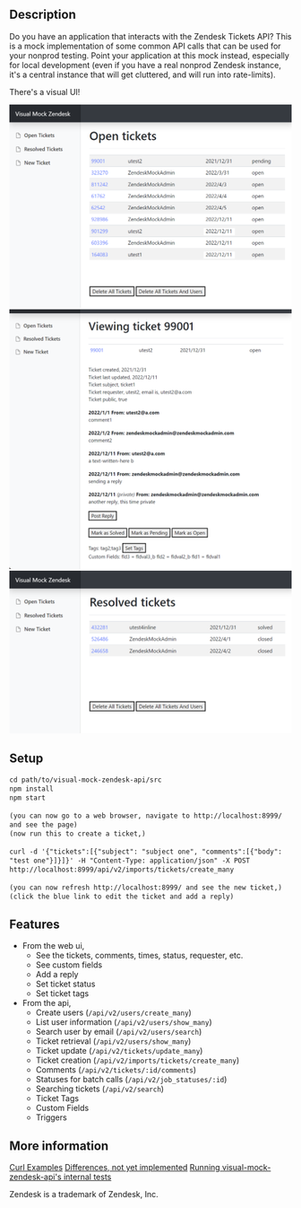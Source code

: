 

## Description

Do you have an application that interacts with the Zendesk Tickets API? This is a mock implementation of some common API calls that can be used for your nonprod testing. Point your application at this mock instead, especially for local development (even if you have a real nonprod Zendesk instance, it's a central instance that will get cluttered, and will run into rate-limits).

There's a visual UI!

<img src='src/docs/shot2c.png'/>

<img src='src/docs/shot1c.png'/>

<img src='src/docs/shot3c.png'/>

## Setup

```
cd path/to/visual-mock-zendesk-api/src
npm install
npm start

(you can now go to a web browser, navigate to http://localhost:8999/ and see the page)
(now run this to create a ticket,)

curl -d '{"tickets":[{"subject": "subject one", "comments":[{"body": "test one"}]}]}' -H "Content-Type: application/json" -X POST http://localhost:8999/api/v2/imports/tickets/create_many

(you can now refresh http://localhost:8999/ and see the new ticket,)
(click the blue link to edit the ticket and add a reply)

```

## Features

* From the web ui,
    * See the tickets, comments, times, status, requester, etc.
    * See custom fields
    * Add a reply
    * Set ticket status
    * Set ticket tags
* From the api,
    * Create users (`/api/v2/users/create_many`)
    * List user information (`/api/v2/users/show_many`)
    * Search user by email (`/api/v2/users/search`)
    * Ticket retrieval (`/api/v2/users/show_many`)
    * Ticket update (`/api/v2/tickets/update_many`)
    * Ticket creation (`/api/v2/imports/tickets/create_many`)
    * Comments (`/api/v2/tickets/:id/comments`)
    * Statuses for batch calls (`/api/v2/job_statuses/:id`)
    * Searching tickets (`/api/v2/search`)
    * Ticket Tags
    * Custom Fields
    * Triggers

## More information

[Curl Examples](src/docs/curl_examples.md)
[Differences, not yet implemented](src/docs/differences_and_not_yet_implemented.md)
[Running visual-mock-zendesk-api's internal tests](src/docs/running_tests.md)

Zendesk is a trademark of Zendesk, Inc.

